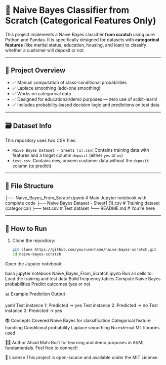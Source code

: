 # 🧠 Naive Bayes Classifier from Scratch (Categorical Features Only)

This project implements a Naive Bayes classifier **from scratch** using pure Python and Pandas. It is specifically designed for datasets with **categorical features** (like marital status, education, housing, and loan) to classify whether a customer will deposit or not.

---

## 📌 Project Overview

- ✅ Manual computation of class-conditional probabilities
- ✅ Laplace smoothing (add-one smoothing)
- ✅ Works on categorical data
- ✅ Designed for educational/demo purposes — zero use of scikit-learn!
- ✅ Includes probability-based decision logic and predictions on test data

---

## 🗃️ Dataset Info

This repository uses two CSV files:

- `Naive Bayes Dataset - Sheet1 (1).csv`: Contains training data with features and a target column `deposit` (either `yes` or `no`)
- `test.csv`: Contains new, unseen customer data without the `deposit` column (to predict)

---

## 📂 File Structure
├── Naive_Bayes_From_Scratch.ipynb # Main Jupyter notebook with complete code
├── Naive Bayes Dataset - Sheet1 (1).csv # Training dataset (categorical)
├── test.csv # Test dataset
└── README.md # You're here


---

## 🚀 How to Run

1. Clone the repository:
   ```bash
   git clone https://github.com/yourusername/naive-bayes-scratch.git
   cd naive-bayes-scratch
Open the Jupyter notebook:

bash
jupyter notebook Naive_Bayes_From_Scratch.ipynb
Run all cells to:
  Load the training and test data
  Build frequency tables
  Compute Naive Bayes probabilities
  Predict outcomes (yes or no)

📊 Example Prediction Output

yaml
Test instance 1: Predicted -> yes
Test instance 2: Predicted -> no
Test instance 3: Predicted -> yes

📚 Concepts Covered
  Naive Bayes for classification
  Categorical feature handling
  Conditional probability
  Laplace smoothing
  No external ML libraries used

🧑‍💻 Author
Ahiad Mahi
Built for learning and demo purposes in AI/ML fundamentals.
Feel free to connect!

📄 License
This project is open-source and available under the MIT License.
